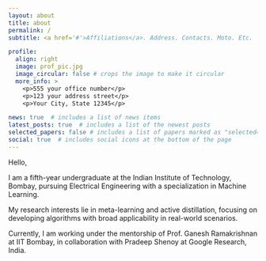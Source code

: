 ```yaml
---
layout: about
title: about
permalink: /
subtitle: <a href='#'>Affiliations</a>. Address. Contacts. Moto. Etc.

profile:
  align: right
  image: prof_pic.jpg
  image_circular: false # crops the image to make it circular
  more_info: >
    <p>555 your office number</p>
    <p>123 your address street</p>
    <p>Your City, State 12345</p>

news: true  # includes a list of news items
latest_posts: true  # includes a list of the newest posts
selected_papers: false # includes a list of papers marked as "selected={true}"
social: true  # includes social icons at the bottom of the page
---
```

Hello,

I am a fifth-year undergraduate at the Indian Institute of Technology, Bombay, pursuing Electrical Engineering with a specialization in Machine Learning.

My research interests lie in meta-learning and active distillation, focusing on developing algorithms with broad applicability in real-world scenarios.

Currently, I am working under the mentorship of Prof. Ganesh Ramakrishnan at IIT Bombay, in collaboration with Pradeep Shenoy at Google Research, India.
